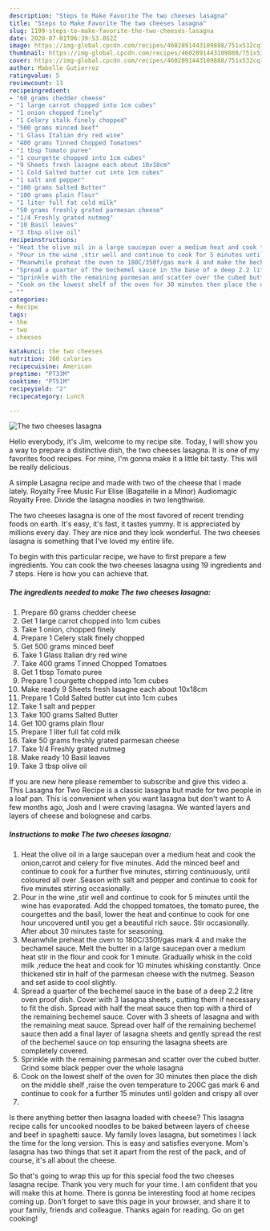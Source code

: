 ```yaml
---
description: "Steps to Make Favorite The two cheeses lasagna"
title: "Steps to Make Favorite The two cheeses lasagna"
slug: 1199-steps-to-make-favorite-the-two-cheeses-lasagna
date: 2020-07-01T06:39:53.052Z
image: https://img-global.cpcdn.com/recipes/4602891443109888/751x532cq70/the-two-cheeses-lasagna-recipe-main-photo.jpg
thumbnail: https://img-global.cpcdn.com/recipes/4602891443109888/751x532cq70/the-two-cheeses-lasagna-recipe-main-photo.jpg
cover: https://img-global.cpcdn.com/recipes/4602891443109888/751x532cq70/the-two-cheeses-lasagna-recipe-main-photo.jpg
author: Mabelle Gutierrez
ratingvalue: 5
reviewcount: 13
recipeingredient:
- "60 grams chedder cheese"
- "1 large carrot chopped into 1cm cubes"
- "1 onion chopped finely"
- "1 Celery stalk finely chopped"
- "500 grams minced beef"
- "1 Glass Italian dry red wine"
- "400 grams Tinned Chopped Tomatoes"
- "1 tbsp Tomato puree"
- "1 courgette chopped into 1cm cubes"
- "9 Sheets fresh lasagne each about 10x18cm"
- "1 Cold Salted butter cut into 1cm cubes"
- "1 salt and pepper"
- "100 grams Salted Butter"
- "100 grams plain flour"
- "1 liter full fat cold milk"
- "50 grams freshly grated parmesan cheese"
- "1/4 Freshly grated nutmeg"
- "10 Basil leaves"
- "3 tbsp olive oil"
recipeinstructions:
- "Heat the olive oil in a large saucepan over a medium heat and cook the onion,carrot and celery for five minutes. Add the minced beef and continue to cook for a further five minutes, stirring continuously, until coloured all over .Season with salt and pepper and continue to cook for five minutes stirring occasionally."
- "Pour in the wine ,stir well and continue to cook for 5 minutes until the wine has evaporated. Add the chopped tomatoes, the tomato puree, the courgettes and the basil, lower the heat and continue to cook for one hour uncovered until you get a beautiful rich sauce. Stir occasionally. After about 30 minutes taste for seasoning."
- "Meanwhile preheat the oven to 180C/350f/gas mark 4 and make the bechamel sauce. Melt the butter in a large saucepan over a medium heat stir in the flour and cook for 1 minute. Gradually whisk in the cold milk ,reduce the heat and cook for 10 minutes whisking constantly. Once thickened stir in half of the parmesan cheese with the nutmeg. Season and set aside to cool slightly."
- "Spread a quarter of the bechemel sauce in the base of a deep 2.2 litre oven proof  dish. Cover with 3 lasagna sheets , cutting them if necessary to fit the dish. Spread with half the meat sauce then top with a third of the remaining bechemel sauce. Cover with 3 sheets of lasagna and with the remaining meat sauce. Spread over half of the remaining bechemel sauce then add a final layer of lasagna sheets and gently spread the rest of the bechemel sauce on top ensuring the lasagna sheets are completely covered."
- "Sprinkle with the remaining parmesan and scatter over the cubed butter. Grind some black pepper over the whole lasagna"
- "Cook on the lowest shelf of the oven for 30 minutes then place the dish on the middle shelf ,raise the oven temperature to 200C gas mark 6 and continue to cook for a further 15 minutes until golden and crispy all over"
- ""
categories:
- Recipe
tags:
- the
- two
- cheeses

katakunci: the two cheeses 
nutrition: 260 calories
recipecuisine: American
preptime: "PT33M"
cooktime: "PT51M"
recipeyield: "2"
recipecategory: Lunch

---
```



![The two cheeses lasagna](https://img-global.cpcdn.com/recipes/4602891443109888/751x532cq70/the-two-cheeses-lasagna-recipe-main-photo.jpg)

Hello everybody, it's Jim, welcome to my recipe site. Today, I will show you a way to prepare a distinctive dish, the two cheeses lasagna. It is one of my favorites food recipes. For mine, I'm gonna make it a little bit tasty. This will be really delicious.

A simple Lasagna recipe and made with two of the cheese that I made lately. Royalty Free Music Fur Elise (Bagatelle in a Minor) Audiomagic Royalty Free. Divide the lasagna noodles in two lengthwise.

The two cheeses lasagna is one of the most favored of recent trending foods on earth. It's easy, it's fast, it tastes yummy. It is appreciated by millions every day. They are nice and they look wonderful. The two cheeses lasagna is something that I've loved my entire life.


To begin with this particular recipe, we have to first prepare a few ingredients. You can cook the two cheeses lasagna using 19 ingredients and 7 steps. Here is how you can achieve that.

<!--inarticleads1-->

##### The ingredients needed to make The two cheeses lasagna:

1. Prepare 60 grams chedder cheese
1. Get 1 large carrot chopped into 1cm cubes
1. Take 1 onion, chopped finely
1. Prepare 1 Celery stalk finely chopped
1. Get 500 grams minced beef
1. Take 1 Glass Italian dry red wine
1. Take 400 grams Tinned Chopped Tomatoes
1. Get 1 tbsp Tomato puree
1. Prepare 1 courgette chopped into 1cm cubes
1. Make ready 9 Sheets fresh lasagne each about 10x18cm
1. Prepare 1 Cold Salted butter cut into 1cm cubes
1. Take 1 salt and pepper
1. Take 100 grams Salted Butter
1. Get 100 grams plain flour
1. Prepare 1 liter full fat cold milk
1. Take 50 grams freshly grated parmesan cheese
1. Take 1/4 Freshly grated nutmeg
1. Make ready 10 Basil leaves
1. Take 3 tbsp olive oil


If you are new here please remember to subscribe and give this video a. This Lasagna for Two Recipe is a classic lasagna but made for two people in a loaf pan. This is convenient when you want lasagna but don&#39;t want to A few months ago, Josh and I were craving lasagna. We wanted layers and layers of cheese and bolognese and carbs. 

<!--inarticleads2-->

##### Instructions to make The two cheeses lasagna:

1. Heat the olive oil in a large saucepan over a medium heat and cook the onion,carrot and celery for five minutes. Add the minced beef and continue to cook for a further five minutes, stirring continuously, until coloured all over .Season with salt and pepper and continue to cook for five minutes stirring occasionally.
1. Pour in the wine ,stir well and continue to cook for 5 minutes until the wine has evaporated. Add the chopped tomatoes, the tomato puree, the courgettes and the basil, lower the heat and continue to cook for one hour uncovered until you get a beautiful rich sauce. Stir occasionally. After about 30 minutes taste for seasoning.
1. Meanwhile preheat the oven to 180C/350f/gas mark 4 and make the bechamel sauce. Melt the butter in a large saucepan over a medium heat stir in the flour and cook for 1 minute. Gradually whisk in the cold milk ,reduce the heat and cook for 10 minutes whisking constantly. Once thickened stir in half of the parmesan cheese with the nutmeg. Season and set aside to cool slightly.
1. Spread a quarter of the bechemel sauce in the base of a deep 2.2 litre oven proof  dish. Cover with 3 lasagna sheets , cutting them if necessary to fit the dish. Spread with half the meat sauce then top with a third of the remaining bechemel sauce. Cover with 3 sheets of lasagna and with the remaining meat sauce. Spread over half of the remaining bechemel sauce then add a final layer of lasagna sheets and gently spread the rest of the bechemel sauce on top ensuring the lasagna sheets are completely covered.
1. Sprinkle with the remaining parmesan and scatter over the cubed butter. Grind some black pepper over the whole lasagna
1. Cook on the lowest shelf of the oven for 30 minutes then place the dish on the middle shelf ,raise the oven temperature to 200C gas mark 6 and continue to cook for a further 15 minutes until golden and crispy all over
1. 


Is there anything better then lasagna loaded with cheese? This lasagna recipe calls for uncooked noodles to be baked between layers of cheese and beef in spaghetti sauce. My family loves lasagna, but sometimes I lack the time for the long version. This is easy and satisfies everyone. Mom&#39;s lasagna has two things that set it apart from the rest of the pack, and of course, it&#39;s all about the cheese. 

So that's going to wrap this up for this special food the two cheeses lasagna recipe. Thank you very much for your time. I am confident that you will make this at home. There is gonna be interesting food at home recipes coming up. Don't forget to save this page in your browser, and share it to your family, friends and colleague. Thanks again for reading. Go on get cooking!
